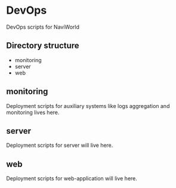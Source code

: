# DevOps

DevOps scripts for NaviWorld

## Directory structure

  - monitoring
  - server
  - web

## monitoring

Deployment scripts for auxiliary systems like logs aggregation and monitoring lives here.

## server

Deployment scripts for server will live here.

## web

Deployment scripts for web-application will live here.
